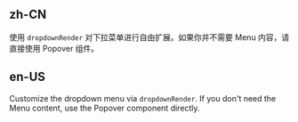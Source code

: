 ## zh-CN

使用 `dropdownRender` 对下拉菜单进行自由扩展。如果你并不需要 Menu 内容，请直接使用 Popover 组件。

## en-US

Customize the dropdown menu via `dropdownRender`. If you don't need the Menu content, use the Popover component directly.

<style>
.dropdown-content {
  background: #fff;
  box-shadow: 0 3px 6px -4px rgb(0 0 0 / 12%), 0 6px 16px 0 rgb(0 0 0 / 8%),
    0 9px 28px 8px rgb(0 0 0 / 5%);
}
.dropdown-content .ant-dropdown-menu {
  box-shadow: none;
}
</style>

<style>
[data-theme="dark"] .head-example {
  background: #1f1f1f;
}
</style>
